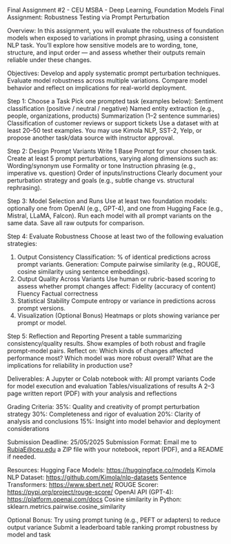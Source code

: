 Final Assignment #2 - CEU MSBA - Deep Learning, Foundation Models Final Assignment: Robustness Testing via Prompt Perturbation

Overview: In this assignment, you will evaluate the robustness of foundation models when exposed to variations in prompt phrasing, using a consistent NLP task. You’ll explore how sensitive models are to wording, tone, structure, and input order — and assess whether their outputs remain reliable under these changes.

Objectives:
Develop and apply systematic prompt perturbation techniques.
Evaluate model robustness across multiple variations.
Compare model behavior and reflect on implications for real-world deployment.

Step 1: Choose a Task Pick one prompted task (examples below):
Sentiment classification (positive / neutral / negative)
Named entity extraction (e.g., people, organizations, products)
Summarization (1–2 sentence summaries)
Classification of customer reviews or support tickets
Use a dataset with at least 20–50 test examples. You may use Kimola NLP, SST-2, Yelp, or propose another task/data source with instructor approval.

Step 2: Design Prompt Variants
Write 1 Base Prompt for your chosen task.
Create at least 5 prompt perturbations, varying along dimensions such as:
Wording/synonym use
Formality or tone
Instruction phrasing (e.g., imperative vs. question)
Order of inputs/instructions
Clearly document your perturbation strategy and goals (e.g., subtle change vs. structural rephrasing).

Step 3: Model Selection and Runs
Use at least two foundation models: optionally one from OpenAI (e.g., GPT-4), and one from Hugging Face (e.g., Mistral, LLaMA, Falcon).
Run each model with all prompt variants on the same data.
Save all raw outputs for comparison.

Step 4: Evaluate Robustness Choose at least two of the following evaluation strategies:
1. Output Consistency
Classification: % of identical predictions across prompt variants.
Generation: Compute pairwise similarity (e.g., ROUGE, cosine similarity using sentence embeddings).
2. Output Quality Across Variants
Use human or rubric-based scoring to assess whether prompt changes affect:
Fidelity (accuracy of content)
Fluency
Factual correctness
3. Statistical Stability
Compute entropy or variance in predictions across prompt versions.
4. Visualization (Optional Bonus)
Heatmaps or plots showing variance per prompt or model.

Step 5: Reflection and Reporting
Present a table summarizing consistency/quality results.
Show examples of both robust and fragile prompt-model pairs.
Reflect on:
Which kinds of changes affected performance most?
Which model was more robust overall?
What are the implications for reliability in production use?

Deliverables:
A Jupyter or Colab notebook with:
All prompt variants
Code for model execution and evaluation
Tables/visualizations of results
A 2–3 page written report (PDF) with your analysis and reflections

Grading Criteria:
35%: Quality and creativity of prompt perturbation strategy
30%: Completeness and rigor of evaluation
20%: Clarity of analysis and conclusions
15%: Insight into model behavior and deployment considerations

Submission Deadline: 25/05/2025
Submission Format: Email me to RubiaE@ceu.edu a ZIP file with your notebook, report (PDF), and a README if needed.

Resources:
Hugging Face Models: https://huggingface.co/models
Kimola NLP Dataset: https://github.com/Kimola/nlp-datasets
Sentence Transformers: https://www.sbert.net/
ROUGE Scorer: https://pypi.org/project/rouge-score/
OpenAI API (GPT-4): https://platform.openai.com/docs
Cosine similarity in Python: sklearn.metrics.pairwise.cosine_similarity

Optional Bonus:
Try using prompt tuning (e.g., PEFT or adapters) to reduce output variance
Submit a leaderboard table ranking prompt robustness by model and task

